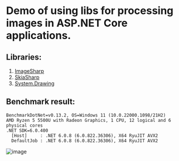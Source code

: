 # Demo of using libs for processing images in ASP.NET Core applications.

## Libraries:
1. [ImageSharp](https://github.com/SixLabors/ImageSharp)
2. [SkiaSharp](https://github.com/mono/SkiaSharp)
3. [System.Drawing](https://learn.microsoft.com/en-us/dotnet/api/system.drawing?view=net-6.0)

## Benchmark result:

```
BenchmarkDotNet=v0.13.2, OS=Windows 11 (10.0.22000.1098/21H2)
AMD Ryzen 5 5500U with Radeon Graphics, 1 CPU, 12 logical and 6 physical cores
.NET SDK=6.0.400
  [Host]     : .NET 6.0.8 (6.0.822.36306), X64 RyuJIT AVX2
  DefaultJob : .NET 6.0.8 (6.0.822.36306), X64 RyuJIT AVX2

```

![image](https://user-images.githubusercontent.com/6265637/197702678-14e1ff18-cb01-4cc9-97e4-97b0d1902d29.png)
